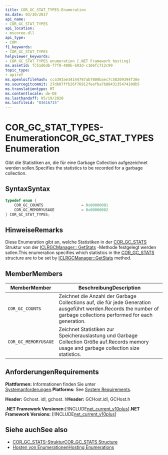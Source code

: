 ```yaml
---
title: COR_GC_STAT_TYPES-Enumeration
ms.date: 03/30/2017
api_name:
- COR_GC_STAT_TYPES
api_location:
- mscoree.dll
api_type:
- COM
f1_keywords:
- COR_GC_STAT_TYPES
helpviewer_keywords:
- COR_GC_STAT_TYPES enumeration [.NET Framework hosting]
ms.assetid: fc51d6db-f7f8-408b-b93d-c166fc712c99
topic_type:
- apiref
ms.openlocfilehash: cca393ae34144787ab7800baec7c58209394f30e
ms.sourcegitcommit: 27db07ffb26f76912feefba7b884313547410db5
ms.translationtype: MT
ms.contentlocale: de-DE
ms.lasthandoff: 05/19/2020
ms.locfileid: "83616715"
---
```

# <a name="cor_gc_stat_types-enumeration"></a><span data-ttu-id="0c6ff-102">COR_GC_STAT_TYPES-Enumeration</span><span class="sxs-lookup"><span data-stu-id="0c6ff-102">COR_GC_STAT_TYPES Enumeration</span></span>
<span data-ttu-id="0c6ff-103">Gibt die Statistiken an, die für eine Garbage Collection aufgezeichnet werden sollen.</span><span class="sxs-lookup"><span data-stu-id="0c6ff-103">Specifies the statistics to be recorded for a garbage collection.</span></span>  
  
## <a name="syntax"></a><span data-ttu-id="0c6ff-104">Syntax</span><span class="sxs-lookup"><span data-stu-id="0c6ff-104">Syntax</span></span>  
  
```cpp  
typedef enum {  
    COR_GC_COUNTS                 = 0x00000001  
    COR_GC_MEMORYUSAGE            = 0x00000002  
} COR_GC_STAT_TYPES;  
```  
  
## <a name="remarks"></a><span data-ttu-id="0c6ff-105">Hinweise</span><span class="sxs-lookup"><span data-stu-id="0c6ff-105">Remarks</span></span>  
 <span data-ttu-id="0c6ff-106">Diese Enumeration gibt an, welche Statistiken in der [COR_GC_STATS](../../../../docs/framework/unmanaged-api/hosting/cor-gc-stats-structure.md) Struktur von der [ICLRGCManager:: GetStats](iclrgcmanager-getstats-method.md) -Methode festgelegt werden sollen.</span><span class="sxs-lookup"><span data-stu-id="0c6ff-106">This enumeration specifies which statistics in the [COR_GC_STATS](../../../../docs/framework/unmanaged-api/hosting/cor-gc-stats-structure.md) structure are to be set by [ICLRGCManager::GetStats](iclrgcmanager-getstats-method.md) method.</span></span>  
  
## <a name="members"></a><span data-ttu-id="0c6ff-107">Member</span><span class="sxs-lookup"><span data-stu-id="0c6ff-107">Members</span></span>  
  
|<span data-ttu-id="0c6ff-108">Member</span><span class="sxs-lookup"><span data-stu-id="0c6ff-108">Member</span></span>|<span data-ttu-id="0c6ff-109">Beschreibung</span><span class="sxs-lookup"><span data-stu-id="0c6ff-109">Description</span></span>|  
|------------|-----------------|  
|`COR_GC_COUNTS`|<span data-ttu-id="0c6ff-110">Zeichnet die Anzahl der Garbage Collections auf, die für jede Generation ausgeführt werden.</span><span class="sxs-lookup"><span data-stu-id="0c6ff-110">Records the number of garbage collections performed for each generation.</span></span>|  
|`COR_GC_MEMORYUSAGE`|<span data-ttu-id="0c6ff-111">Zeichnet Statistiken zur Speicherauslastung und Garbage Collection Größe auf.</span><span class="sxs-lookup"><span data-stu-id="0c6ff-111">Records memory usage and garbage collection size statistics.</span></span>|  
  
## <a name="requirements"></a><span data-ttu-id="0c6ff-112">Anforderungen</span><span class="sxs-lookup"><span data-stu-id="0c6ff-112">Requirements</span></span>  
 <span data-ttu-id="0c6ff-113">**Plattformen:** Informationen finden Sie unter [Systemanforderungen](../../get-started/system-requirements.md).</span><span class="sxs-lookup"><span data-stu-id="0c6ff-113">**Platforms:** See [System Requirements](../../get-started/system-requirements.md).</span></span>  
  
 <span data-ttu-id="0c6ff-114">**Header:** Gchost. idl, gchost. h</span><span class="sxs-lookup"><span data-stu-id="0c6ff-114">**Header:** GCHost.idl, GCHost.h</span></span>  
  
 <span data-ttu-id="0c6ff-115">**.NET Framework Versionen:**[!INCLUDE[net_current_v10plus](../../../../includes/net-current-v10plus-md.md)]</span><span class="sxs-lookup"><span data-stu-id="0c6ff-115">**.NET Framework Versions:** [!INCLUDE[net_current_v10plus](../../../../includes/net-current-v10plus-md.md)]</span></span>  
  
## <a name="see-also"></a><span data-ttu-id="0c6ff-116">Siehe auch</span><span class="sxs-lookup"><span data-stu-id="0c6ff-116">See also</span></span>

- [<span data-ttu-id="0c6ff-117">COR_GC_STATS-Struktur</span><span class="sxs-lookup"><span data-stu-id="0c6ff-117">COR_GC_STATS Structure</span></span>](cor-gc-stats-structure.md)
- [<span data-ttu-id="0c6ff-118">Hosten von Enumerationen</span><span class="sxs-lookup"><span data-stu-id="0c6ff-118">Hosting Enumerations</span></span>](hosting-enumerations.md)
